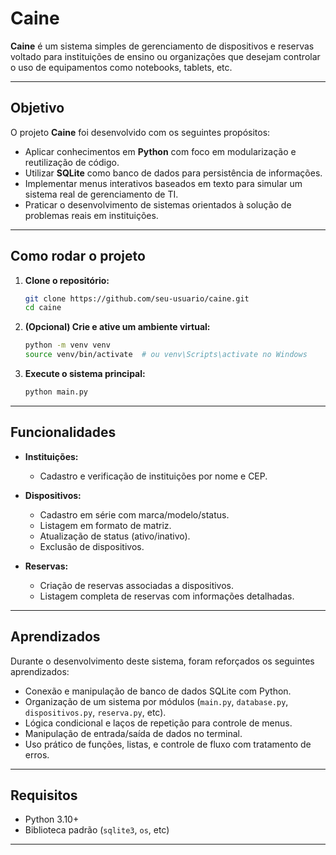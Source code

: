 # Caine

**Caine** é um sistema simples de gerenciamento de dispositivos e reservas voltado para instituições de ensino ou organizações que desejam controlar o uso de equipamentos como notebooks, tablets, etc.

---

## Objetivo

O projeto **Caine** foi desenvolvido com os seguintes propósitos:

* Aplicar conhecimentos em **Python** com foco em modularização e reutilização de código.
* Utilizar **SQLite** como banco de dados para persistência de informações.
* Implementar menus interativos baseados em texto para simular um sistema real de gerenciamento de TI.
* Praticar o desenvolvimento de sistemas orientados à solução de problemas reais em instituições.

---

## Como rodar o projeto

1. **Clone o repositório:**

   ```bash
   git clone https://github.com/seu-usuario/caine.git
   cd caine
   ```

2. **(Opcional) Crie e ative um ambiente virtual:**

   ```bash
   python -m venv venv
   source venv/bin/activate  # ou venv\Scripts\activate no Windows
   ```

3. **Execute o sistema principal:**

   ```bash
   python main.py
   ```

---

## Funcionalidades

* **Instituições:**

  * Cadastro e verificação de instituições por nome e CEP.

* **Dispositivos:**

  * Cadastro em série com marca/modelo/status.
  * Listagem em formato de matriz.
  * Atualização de status (ativo/inativo).
  * Exclusão de dispositivos.

* **Reservas:**

  * Criação de reservas associadas a dispositivos.
  * Listagem completa de reservas com informações detalhadas.

---

## Aprendizados

Durante o desenvolvimento deste sistema, foram reforçados os seguintes aprendizados:

* Conexão e manipulação de banco de dados SQLite com Python.
* Organização de um sistema por módulos (`main.py`, `database.py`, `dispositivos.py`, `reserva.py`, etc).
* Lógica condicional e laços de repetição para controle de menus.
* Manipulação de entrada/saída de dados no terminal.
* Uso prático de funções, listas, e controle de fluxo com tratamento de erros.

---

## Requisitos

* Python 3.10+
* Biblioteca padrão (`sqlite3`, `os`, etc)

---

